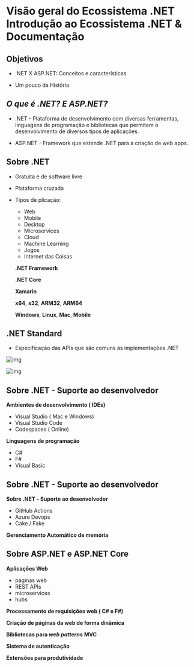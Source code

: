 # **Visão geral do Ecossistema .NET** Introdução ao Ecossistema .NET & Documentação

## Objetivos

-  .NET X ASP.NET: Conceitos e características 

- Um pouco da História

## *O que é .NET? E ASP.NET?*

- .NET - Plataforma de desenvolvimento com diversas ferramentas, linguagens de programação e bibliotecas que permitem o desenvolvimento de diversos tipos de aplicações.

- ASP.NET - Framework que estende .NET para a criação de web apps.

## **Sobre .NET**

- Gratuita e de software livre

- Plataforma cruzada

- Tipos de plicação:

  - Web
  - Mobile
  - Desktop
  - Microservices
  - Cloud
  - Machine Learning
  - Jogos
  - Internet das Coisas

  **.NET Framework**

  **.NET Core**

  **Xamarin**

  **x64**, **x32**, **ARM32**, **ARM64**

  **Windows**, **Linux**,  **Mac**, **Mobile**

## **.NET Standard**

- Especificação das APIs que são comuns às implementações .NET

![img](https://lh5.googleusercontent.com/-eg-zgVh1n9AQB8Hc3cTVrJvc47zceLIyH5F1_Cmmw5AHUKNd3R1eVJlWLyGaM0xnF_9FH-PYx_i3rVDh2SDbEKy8Rr-F3kk0NALCmyzrSMrnBgUQPueKh1z0YaDBJwGlV2rdCY)

![img](https://lh4.googleusercontent.com/M0q3HI5Jopr9O7yPZiQm6ZVaS9L40xYos9GAxxstVeH0dEA3hH9WJI6W612MJ3Qv2qd7h9PhA04eOKq8iPRdv8pW9XjFFzIkx8HF9UAHbp5PYYZ51Y38pDQlhyffuPzjmdQ79K8)

## **Sobre .NET -** **Suporte ao desenvolvedor**

**Ambientes de desenvolvimento ( IDEs)**

- Visual Studio ( Mac e Windows)
- Visual Studio Code
- Codespaces ( Online)

**Linguagens de programação**

- C#
- F#
- Visual Basic

## **Sobre .NET** **- Suporte ao desenvolvedor**

**Sobre .NET** **- Suporte ao desenvolvedor**

- GitHub Actions
- Azure Devops
- Cake / Fake

**Gerenciamento Automático de memória**

## **Sobre ASP.NET e ASP.NET Core** 

**Aplicações Web**

- páginas web
- REST APIs
- microservices
- hubs

**Processamento de requisições web ( C# e F#)**

**Criação de páginas da web de forma dinâmica**

**Bibliotecas para *web patterns***  					**MVC**

**Sistema de autenticação**

**Extensões para produtividade**

